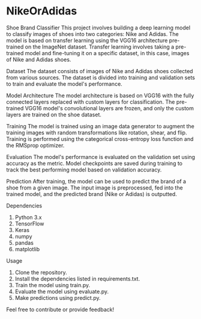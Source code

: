 # NikeOrAdidas
Shoe Brand Classifier
This project involves building a deep learning model to classify images of shoes into two categories: Nike and Adidas. The model is based on transfer learning using the VGG16 architecture pre-trained on the ImageNet dataset. Transfer learning involves taking a pre-trained model and fine-tuning it on a specific dataset, in this case, images of Nike and Adidas shoes.

Dataset
The dataset consists of images of Nike and Adidas shoes collected from various sources. The dataset is divided into training and validation sets to train and evaluate the model's performance.

Model Architecture
The model architecture is based on VGG16 with the fully connected layers replaced with custom layers for classification. The pre-trained VGG16 model's convolutional layers are frozen, and only the custom layers are trained on the shoe dataset.

Training
The model is trained using an image data generator to augment the training images with random transformations like rotation, shear, and flip. Training is performed using the categorical cross-entropy loss function and the RMSprop optimizer.

Evaluation
The model's performance is evaluated on the validation set using accuracy as the metric. Model checkpoints are saved during training to track the best performing model based on validation accuracy.

Prediction
After training, the model can be used to predict the brand of a shoe from a given image. The input image is preprocessed, fed into the trained model, and the predicted brand (Nike or Adidas) is outputted.

Dependencies
1. Python 3.x
2. TensorFlow
3. Keras
3. numpy
4. pandas
5. matplotlib

Usage
1. Clone the repository.
2. Install the dependencies listed in requirements.txt.
3. Train the model using train.py.
4. Evaluate the model using evaluate.py.
5. Make predictions using predict.py.


Feel free to contribute or provide feedback!
